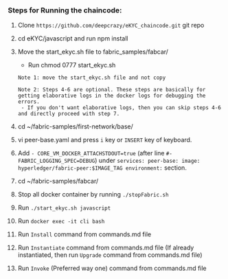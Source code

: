 ### Steps for Running the chaincode:

1. Clone `https://github.com/deepcrazy/eKYC_chaincode.git` git repo
2. cd eKYC/javascript and run npm install
3. Move the start_ekyc.sh file to fabric_samples/fabcar/
    * Run chmod 0777 start_ekyc.sh

   ```
   Note 1: move the start_ekyc.sh file and not copy
   ```

   ```
   Note 2: Steps 4-6 are optional. These steps are basically for getting elaborative logs in the docker logs for debugging the errors.
    - If you don't want elaborative logs, then you can skip steps 4-6 and directly proceed with step 7.
   ```

4. cd ~/fabric-samples/first-network/base/
5. vi peer-base.yaml and press `i` key or `INSERT` key of keyboard.
6. Add `- CORE_VM_DOCKER_ATTACHSTDOUT=true` (after line `#- FABRIC_LOGGING_SPEC=DEBUG`) under
   `services: peer-base: image: hyperledger/fabric-peer:$IMAGE_TAG environment:` section.
7. cd ~/fabric-samples/fabcar/
8. Stop all docker container by running `./stopFabric.sh`
9. Run `./start_ekyc.sh javascript`
10. Run `docker exec -it cli bash`
11. Run `Install` command from commands.md file
12. Run `Instantiate` command from commands.md file (If already instantiated, then run `Upgrade` command from commands.md file)
13. Run `Invoke` (Preferred way one) command from commands.md file
